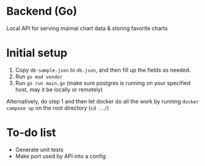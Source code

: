 # Backend (Go)

Local API for serving maimai chart data & storing favorite charts

# Initial setup

1. Copy `db-sample.json` to `db.json`, and then fill up the fields as needed.
2. Run `go mod vendor`
3. Run `go run main.go` (make sure postgres is running on your specified host,
   may it be locally or remotely)

Alternatively, do step 1 and then let docker do all the work by running
`docker compose up` on the root directory (`cd ../`)

# To-do list

- Generate unit tests
- Make port used by API into a config
